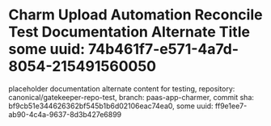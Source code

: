 # Charm Upload Automation Reconcile Test Documentation Alternate Title some uuid: 74b461f7-e571-4a7d-8054-215491560050
 placeholder documentation alternate content for testing,  repository: canonical/gatekeeper-repo-test,  branch: paas-app-charmer,  commit sha: bf9cb51e344626362bf545b1b6d02106eac74ea0,  some uuid: ff9e1ee7-ab90-4c4a-9637-8d3b427e6899
